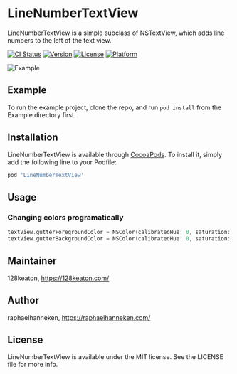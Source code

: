 # LineNumberTextView
LineNumberTextView is a simple subclass of NSTextView, which adds line numbers to the left of the text view.

[![CI Status](https://img.shields.io/travis/128keaton/LineNumberTextView.svg?style=flat)](https://travis-ci.org/128keaton/LineNumberTextView)
[![Version](https://img.shields.io/cocoapods/v/LineNumberTextView.svg?style=flat)](https://cocoapods.org/pods/LineNumberTextView)
[![License](https://img.shields.io/cocoapods/l/LineNumberTextView.svg?style=flat)](https://cocoapods.org/pods/LineNumberTextView)
[![Platform](https://img.shields.io/cocoapods/p/LineNumberTextView.svg?style=flat)](https://cocoapods.org/pods/LineNumberTextView)


![Example](https://raw.githubusercontent.com/128keaton/line-number-text-view/master/screenshot_01.png)

## Example

To run the example project, clone the repo, and run `pod install` from the Example directory first.

## Installation

LineNumberTextView is available through [CocoaPods](https://cocoapods.org). To install
it, simply add the following line to your Podfile:

```ruby
pod 'LineNumberTextView'
```

## Usage

### Changing colors programatically
```swift
textView.gutterForegroundColor = NSColor(calibratedHue: 0, saturation: 0, brightness: 0, alpha: 1)
textView.gutterBackgroundColor = NSColor(calibratedHue: 0, saturation: 0, brightness: 0.9, alpha: 1)
```

## Maintainer

128keaton, https://128keaton.com/

## Author
raphaelhanneken, https://raphaelhanneken.com/

## License

LineNumberTextView is available under the MIT license. See the LICENSE file for more info.
